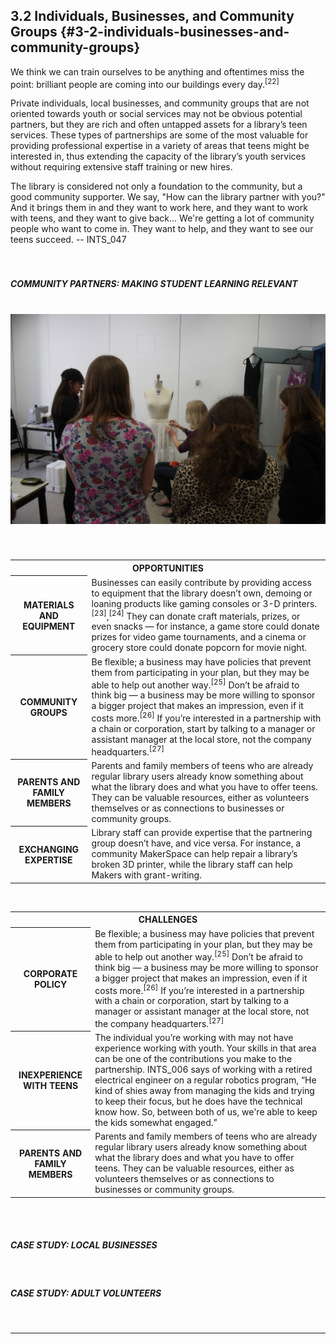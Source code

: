 ## 3.2 Individuals, Businesses, and Community Groups {#3-2-individuals-businesses-and-community-groups}

<div class="text"> We think we can train ourselves to be anything and oftentimes miss the point: brilliant people are coming into our buildings every day.<sup>[22]</sup></div>

Private individuals, local businesses, and community groups that are not oriented towards youth or social services may not be obvious potential partners, but they are rich and often untapped assets for a library’s teen services. These types of partnerships are some of the most valuable for providing professional expertise in a variety of areas that teens might be interested in, thus extending the capacity of the library’s youth services without requiring extensive staff training or new hires.

<div class="text"> The library is considered not only a foundation to the community, but a good community supporter. We say, &quot;How can the library partner with you?&quot; And it brings them in and they want to work here, and they want to work with teens, and they want to give back... We&#039;re getting a lot of community people who want to come in. They want to help, and they want to see our teens succeed. -- INTS_047</div>
<br>

<br>
<div class="table-format"><span class="title"><h5>COMMUNITY PARTNERS: MAKING STUDENT LEARNING RELEVANT<h5><br><img src="/assets/20160313ppl_demonstration_jpg.jpeg"></div>

<br>

<table class="heading-cell no-common-style"><tr>
<th colspan="2">OPPORTUNITIES</th></tr>
<tr>
<th>MATERIALS AND EQUIPMENT</th>
<td>Businesses can easily contribute by providing access to equipment that the library doesn’t own, demoing or loaning products like gaming consoles or 3-D printers.<sup>[23]</sup>,<sup>[24]</sup> They can donate craft materials, prizes, or even snacks — for instance, a game store could donate prizes for video game tournaments, and a cinema or grocery store could donate popcorn for movie night.</td>
</tr>
<tr>
<th>COMMUNITY GROUPS</th>
<td>Be flexible; a business may have policies that prevent them from participating in your plan, but they may be able to help out another way.<sup>[25]</sup> Don’t be afraid to think big — a business may be more willing to sponsor a bigger project that makes an impression, even if it costs more.<sup>[26]</sup> If you’re interested in a partnership with a chain or corporation, start by talking to a manager or assistant manager at the local store, not the company headquarters.<sup>[27]</sup></td>
</tr>
<tr>
<th>PARENTS AND FAMILY MEMBERS</th>
<td>Parents and family members of teens who are already regular library users already know something about what the library does and what you have to offer teens. They can be valuable resources, either as volunteers themselves or as connections to businesses or community groups.</td>
</tr>
<tr>
<th>EXCHANGING EXPERTISE</th>
<td>Library staff can provide expertise that the partnering group doesn’t have, and vice versa. For instance, a community MakerSpace can help repair a library’s broken 3D printer, while the library staff can help Makers with grant-writing.</td>
</tr>
</table>
<br>



<table class="heading-cell no-common-style"><tr>
<th colspan="2">CHALLENGES</th></tr>
<tr>
<th>CORPORATE POLICY</th>
<td>Be flexible; a business may have policies that prevent them from participating in your plan, but they may be able to help out another way.<sup>[25]</sup> Don’t be afraid to think big — a business may be more willing to sponsor a bigger project that makes an impression, even if it costs more.<sup>[26]</sup> If you’re interested in a partnership with a chain or corporation, start by talking to a manager or assistant manager at the local store, not the company headquarters.<sup>[27]</sup></td>
</tr>
<tr>
<th>INEXPERIENCE WITH TEENS</th>
<td>The individual you’re working with may not have experience working with youth. Your skills in that area can be one of the contributions you make to the partnership. INTS_006 says of working with a retired electrical engineer on a regular robotics program, “He kind of shies away from managing the kids and trying to keep their focus, but he does have the technical know how. So, between both of us, we&#039;re able to keep the kids somewhat engaged.”</td>
</tr>
<tr>
<th>PARENTS AND FAMILY MEMBERS</th>
<td>Parents and family members of teens who are already regular library users already know something about what the library does and what you have to offer teens. They can be valuable resources, either as volunteers themselves or as connections to businesses or community groups.</td>
</tr>
</table>
<br>

<br>

<div class="table-format"><span class="title"><h5>CASE STUDY: LOCAL BUSINESSES</h5></span></div>
<br>

<div class="table-format"><span class="title"><h5>CASE STUDY: ADULT VOLUNTEERS</h5></span></div>
<br>


_________________________________________________________________
[^22]: Hill, Chrystie, Merrilee Proffitt, and Sharon Streams, eds. _IMLS Focus: Learning in Libraries_. Kansas City, MO: Institute of Museum and Library Services, 2015, 11.

[^23]: Iser, Stephanie. “Partnerships for Teen Tech Week.” _Young Adult Library Services_, 2008.

[^24]: Strock, Adrienne L. “Reaching beyond Library Walls: Strengthening Services and Opportunities through Partnerships and Collaborations.” _Young Adult Library Services_, 2014.

[^25]: Iser, Stephanie. “Partnerships for Teen Tech Week.” _Young Adult Library Services_, 2008.

[^26]: Engelfried, Steven, and Angela Reynolds. “Sponsorship 101: How Partnerships Can Expand Summer Reading.” _American Libraries_, 2002\.

[^27]: Iser, Stephanie. “Partnerships for Teen Tech Week.” _Young Adult Library Services_, 2008.